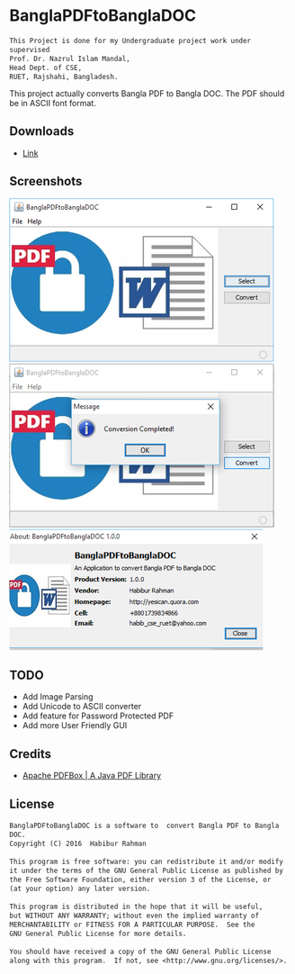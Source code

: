 # BanglaPDFtoBanglaDOC

```
This Project is done for my Undergraduate project work under supervised 
Prof. Dr. Nazrul Islam Mandal, 
Head Dept. of CSE, 
RUET, Rajshahi, Bangladesh.
```
 This project actually converts Bangla PDF to Bangla DOC. The PDF should be in ASCII font format. 

## Downloads

* [Link](https://github.com/habibrahmanbd/BanglaPDFtoBanglaDOC/releases/download/1.0.1/BP2BD.jar)

## Screenshots

![Logo](https://github.com/habibrahmanbd/BanglaPDFtoBanglaDOC/blob/master/Capture-1.PNG)
![logo](https://github.com/habibrahmanbd/BanglaPDFtoBanglaDOC/blob/master/Capture-2.PNG)
![logo](https://github.com/habibrahmanbd/BanglaPDFtoBanglaDOC/blob/master/Capture-3.PNG)
## TODO

* Add Image Parsing
* Add Unicode to ASCII converter
* Add feature for Password Protected PDF
* Add more User Friendly GUI

## Credits

* [Apache PDFBox | A Java PDF Library](https://pdfbox.apache.org/) 

## License
``` 
BanglaPDFtoBanglaDOC is a software to  convert Bangla PDF to Bangla DOC.
Copyright (C) 2016  Habibur Rahman

This program is free software: you can redistribute it and/or modify
it under the terms of the GNU General Public License as published by
the Free Software Foundation, either version 3 of the License, or
(at your option) any later version.

This program is distributed in the hope that it will be useful,
but WITHOUT ANY WARRANTY; without even the implied warranty of
MERCHANTABILITY or FITNESS FOR A PARTICULAR PURPOSE.  See the
GNU General Public License for more details.

You should have received a copy of the GNU General Public License
along with this program.  If not, see <http://www.gnu.org/licenses/>.
 ```
